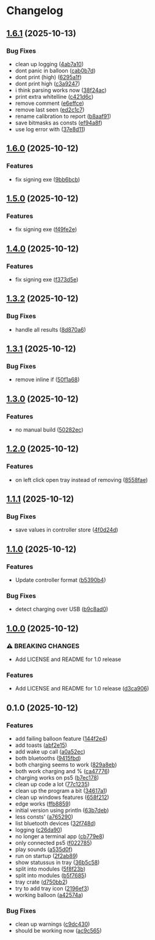 # Changelog

## [1.6.1](https://github.com/JorSanders/ps-battery/compare/v1.6.0...v1.6.1) (2025-10-13)


### Bug Fixes

* clean up logging ([4ab7a10](https://github.com/JorSanders/ps-battery/commit/4ab7a1012e73f44647d50a43d36b1b3109b573a8))
* dont panic in balloon ([cab0b7d](https://github.com/JorSanders/ps-battery/commit/cab0b7d8d1e099e77ff1aecd73b433c7e57a28c8))
* dont print (high) ([6295a1f](https://github.com/JorSanders/ps-battery/commit/6295a1fbee5cef2a9be4fc92236069257d364f87))
* dont print high ([c3a9247](https://github.com/JorSanders/ps-battery/commit/c3a9247b453e4f1d1d980af845999ccedf624532))
* i think parsing works now ([38f24ac](https://github.com/JorSanders/ps-battery/commit/38f24ac3fa2c5b37ca11c74a2ff3a61c22e6e1de))
* print extra whitelline ([c421d6c](https://github.com/JorSanders/ps-battery/commit/c421d6c5a8a20b7a9098d3e6811a1dbaa5904f3d))
* remove comment ([e6effce](https://github.com/JorSanders/ps-battery/commit/e6effce7e9d6dd1dccae4d66614a05f8c6d0acf8))
* remove last seen ([ed2c1c7](https://github.com/JorSanders/ps-battery/commit/ed2c1c7952eee3cf69c8413aa94d091a74da4fda))
* rename calibration to report ([b8aaf91](https://github.com/JorSanders/ps-battery/commit/b8aaf91dbe152cc929de07bb49579374573a8f5b))
* save bitmasks as consts ([ef94a8f](https://github.com/JorSanders/ps-battery/commit/ef94a8fbcda941bf8fff1845e3b8b5c857079f15))
* use log error with ([37e8d11](https://github.com/JorSanders/ps-battery/commit/37e8d111ed072dbe894289fd90dabc320ea43738))

## [1.6.0](https://github.com/JorSanders/ps-battery/compare/v1.5.0...v1.6.0) (2025-10-12)


### Features

* fix signing exe ([9bb6bcb](https://github.com/JorSanders/ps-battery/commit/9bb6bcba125954bca07d6736484d74833c39d01e))

## [1.5.0](https://github.com/JorSanders/ps-battery/compare/v1.4.0...v1.5.0) (2025-10-12)


### Features

* fix signing exe ([f49fe2e](https://github.com/JorSanders/ps-battery/commit/f49fe2ee2714a6787e78186adf1e706e1f9ba800))

## [1.4.0](https://github.com/JorSanders/ps-battery/compare/v1.3.2...v1.4.0) (2025-10-12)


### Features

* fix signing exe ([f373d5e](https://github.com/JorSanders/ps-battery/commit/f373d5ea02f791ce80109e9eab824940f7cc4ff1))

## [1.3.2](https://github.com/JorSanders/ps-battery/compare/v1.3.1...v1.3.2) (2025-10-12)


### Bug Fixes

* handle all results ([8d870a6](https://github.com/JorSanders/ps-battery/commit/8d870a6801de7a78b76db7bc0c2f10554824aa98))

## [1.3.1](https://github.com/JorSanders/ps-battery/compare/v1.3.0...v1.3.1) (2025-10-12)


### Bug Fixes

* remove inline if ([50f1a68](https://github.com/JorSanders/ps-battery/commit/50f1a689e9c2de256c84a9bb5da8e1d4ef72eecf))

## [1.3.0](https://github.com/JorSanders/ps-battery/compare/v1.2.0...v1.3.0) (2025-10-12)


### Features

* no manual build ([50282ec](https://github.com/JorSanders/ps-battery/commit/50282ecb30919d5fe93d1818fd343878ed595486))

## [1.2.0](https://github.com/JorSanders/ps-battery/compare/v1.1.1...v1.2.0) (2025-10-12)


### Features

* on left click open tray instead of removing ([8558fae](https://github.com/JorSanders/ps-battery/commit/8558fae0a73ea60b6623606ba65ce91015881e4b))

## [1.1.1](https://github.com/JorSanders/ps-battery/compare/v1.1.0...v1.1.1) (2025-10-12)


### Bug Fixes

* save values in controller store ([4f0d24d](https://github.com/JorSanders/ps-battery/commit/4f0d24d44dea39231e39dad2c43276451c500c6b))

## [1.1.0](https://github.com/JorSanders/ps-battery/compare/v1.0.0...v1.1.0) (2025-10-12)


### Features

* Update controller format ([b5390b4](https://github.com/JorSanders/ps-battery/commit/b5390b40c4d8b32f544a494143aabe468511a451))


### Bug Fixes

* detect charging over USB ([b9c8ad0](https://github.com/JorSanders/ps-battery/commit/b9c8ad091fcad507b068ed74a60eed535877cb8a))

## [1.0.0](https://github.com/JorSanders/ps-battery/compare/v0.1.0...v1.0.0) (2025-10-12)


### ⚠ BREAKING CHANGES

* Add LICENSE and README for 1.0 release

### Features

* Add LICENSE and README for 1.0 release ([d3ca906](https://github.com/JorSanders/ps-battery/commit/d3ca9061fe8a9463bdf5acc3a8ffc5a46734407d))

## 0.1.0 (2025-10-12)


### Features

* add failing balloon feature ([144f2e4](https://github.com/JorSanders/ps-battery/commit/144f2e423581446f17a80599919f92560f853e59))
* add toasts ([abf2e15](https://github.com/JorSanders/ps-battery/commit/abf2e15d314e9bf4eab2c7b25451d292c7027901))
* add wake up call ([a0a52ec](https://github.com/JorSanders/ps-battery/commit/a0a52ec2cdc16d386541de0230677e030051e066))
* both bluetooths ([9415fbd](https://github.com/JorSanders/ps-battery/commit/9415fbd0e555c259bd61271c93f5f344ad9dc638))
* both charging seems to work ([829a8eb](https://github.com/JorSanders/ps-battery/commit/829a8eb64c05418d1e414b1ee80703af21257af1))
* both work charging and % ([ca47776](https://github.com/JorSanders/ps-battery/commit/ca47776a7f8ba53b3e1ea6a6bd0b399b064bf7e0))
* charging works on ps5 ([b7ec178](https://github.com/JorSanders/ps-battery/commit/b7ec178a79c6ad34a11c095d9277280a391fae44))
* clean up code a lot ([77c1235](https://github.com/JorSanders/ps-battery/commit/77c1235058aca2c277e9c03a23957703746fe87d))
* clean up the program a bit ([34617a1](https://github.com/JorSanders/ps-battery/commit/34617a17e6c17e2c04f7ccfa7cd9f314b870ba89))
* clean up windows features ([658f212](https://github.com/JorSanders/ps-battery/commit/658f212ea2f4516632930aff868200bc1963df8e))
* edge works ([ffb8859](https://github.com/JorSanders/ps-battery/commit/ffb8859656d36df39463a484ac870bf41c4e5219))
* initial version using println ([63b7deb](https://github.com/JorSanders/ps-battery/commit/63b7deb59cdaf543443cb24c3d5d16d75d8bf04a))
* less consts' ([a765290](https://github.com/JorSanders/ps-battery/commit/a76529094d11dd37dc9e981578cc7af0b3845a92))
* list bluetooth devices ([32f748d](https://github.com/JorSanders/ps-battery/commit/32f748d17003979000b2e80b1aabdead6fbbe40a))
* logging ([c26da90](https://github.com/JorSanders/ps-battery/commit/c26da90f578a818b2c0d5654345715a2772427b7))
* no longer a terminal app ([cb779e8](https://github.com/JorSanders/ps-battery/commit/cb779e8a6c52e7d226c52988b3baf59b685dd10e))
* only connected ps5 ([f022785](https://github.com/JorSanders/ps-battery/commit/f022785f2891b10d06077b8f3a4dc9e1d435f9be))
* play sounds ([a535d0f](https://github.com/JorSanders/ps-battery/commit/a535d0f7e966d58dce4c7ee1d4682e20c7e0f7c4))
* run on startup ([2f2ab89](https://github.com/JorSanders/ps-battery/commit/2f2ab89727e16c925a8fafc54d47dc91e363656c))
* show statussus in tray ([36b5c58](https://github.com/JorSanders/ps-battery/commit/36b5c581e838da6c006bcbf9495237b0f08f6bdb))
* split into modules ([5f8f23b](https://github.com/JorSanders/ps-battery/commit/5f8f23b402419137b65bb3692fb72bdb229a61ab))
* split into modules ([b5f7685](https://github.com/JorSanders/ps-battery/commit/b5f7685316e1388da6eb9296d7fc527eb694e316))
* tray crate ([d750bb2](https://github.com/JorSanders/ps-battery/commit/d750bb2fa6daaf604937279d35ef5e52f9fb3c23))
* try to add tray icon ([2196ef3](https://github.com/JorSanders/ps-battery/commit/2196ef35bf1de5752c9305f5202ace56d97a87ec))
* working balloon ([a42574a](https://github.com/JorSanders/ps-battery/commit/a42574a1adb29a483af49690e512058a4949b648))


### Bug Fixes

* clean up warnings ([c9dc430](https://github.com/JorSanders/ps-battery/commit/c9dc43047e291fc44f76e7043f78574d80a26681))
* should be working now ([ac9c565](https://github.com/JorSanders/ps-battery/commit/ac9c565fe8cecd363f4143622fb18375b24df50b))
